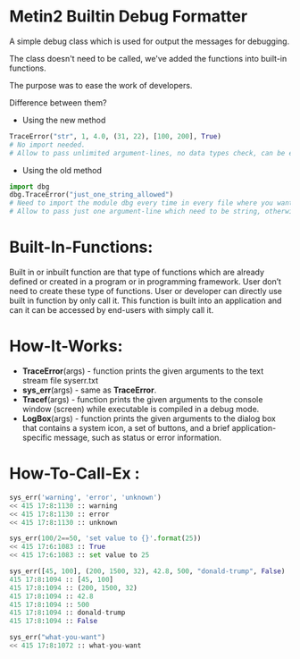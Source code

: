 
# Metin2 Builtin Debug Formatter

A simple debug class which is used for output the messages for debugging.

The class doesn't need to be called, we've added the functions into built-in functions.

The purpose was to ease the work of developers.

Difference between them?
- Using the new method
```py
TraceError("str", 1, 4.0, (31, 22), [100, 200], True)
# No import needed.
# Allow to pass unlimited argument-lines, no data types check, can be everything you want: <int, float, string, tuple, list, boolean>.
```

- Using the old method
```py
import dbg
dbg.TraceError("just_one_string_allowed")
# Need to import the module dbg every time in every file where you want to use it.
# Allow to pass just one argument-line which need to be string, otherwise nothing happen.
```

# Built-In-Functions:
Built in or inbuilt function are that type of functions which are already defined or created in a program or in programming framework. 
User don’t need to create these type of functions. 
User or developer can directly use built in function by only call it.
This function is built into an application and can it can be accessed by end-users with simply call it.

# How-It-Works:
- **TraceError**(args) - function prints the given arguments to the text stream file syserr.txt
- **sys_err**(args) - same as **TraceError**.
- **Tracef**(args) - function prints the given arguments to the console window (screen) while executable is compiled in a debug mode.
- **LogBox**(args) - function prints the given arguments to the dialog box that contains a system icon, a set of buttons, 
	and a brief application-specific message, such as status or error information.

# How-To-Call-Ex <TraceError>:
```python
sys_err('warning', 'error', 'unknown')
<< 415 17:8:1130 :: warning
<< 415 17:8:1130 :: error
<< 415 17:8:1130 :: unknown

sys_err(100/2==50, 'set value to {}'.format(25))
<< 415 17:6:1083 :: True
<< 415 17:6:1083 :: set value to 25

sys_err([45, 100], (200, 1500, 32), 42.8, 500, "donald-trump", False)
415 17:8:1094 :: [45, 100]
415 17:8:1094 :: (200, 1500, 32)
415 17:8:1094 :: 42.8
415 17:8:1094 :: 500
415 17:8:1094 :: donald-trump
415 17:8:1094 :: False

sys_err("what-you-want")
<< 415 17:8:1072 :: what-you-want
```
